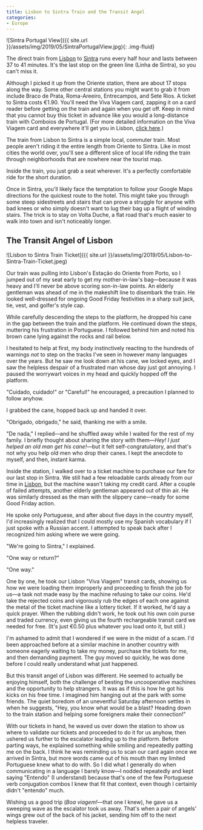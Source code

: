 ```yaml
---
title: Lisbon to Sintra Train and the Transit Angel
categories:
- Europe
---
```


![Sintra Portugal View]({{ site.url }}/assets/img/2019/05/SintraPortugalView.jpg){: .img-fluid}

The direct train from [Lisbon](https://withoutapath.com/things-to-do-in-lisbon/) to [Sintra](https://withoutapath.com/sintra-cascais-natural-park/) runs every half hour and lasts between 37 to 41 minutes. It's the last stop on the green line (Linha de Sintra), so you can't miss it.

Although I picked it up from the Oriente station, there are about 17 stops along the way. Some other central stations you might want to grab it from include Braco de Prata, Roma-Areeiro, Entrecampos, and Sete Rios. A ticket to Sintra costs €1.90. You'll need the Viva Viagem card, zapping it on a card reader before getting on the train and again when you get off. Keep in mind that you cannot buy this ticket in advance like you would a long-distance train with Comboios de Portugal. (For more detailed information on the Viva Viagem card and everywhere it'll get you in Lisbon, [click here](https://www.lisbonguru.com/viva-viagem-card-metro-bus-tram-ferry-train/).)

<!-- more -->

The train from Lisbon to Sintra is a simple local, commuter train. Most people aren't riding it the entire length from Oriente to Sintra. Like in most cities the world over, you'll see a different slice of local life riding the train through neighborhoods that are nowhere near the tourist map.

Inside the train, you just grab a seat wherever. It's a perfectly comfortable ride for the short duration.

Once in Sintra, you'll likely face the temptation to follow your Google Maps directions for the quickest route to the hotel. This might take you through some steep sidestreets and stairs that can prove a struggle for anyone with bad knees or who simply doesn't want to lug their bag up a flight of winding stairs. The trick is to stay on Volta Duche, a flat road that's much easier to walk into town and isn't noticeably longer.

## The Transit Angel of Lisbon

![Lisbon to Sintra Train Ticket]({{ site.url }}/assets/img/2019/05/Lisbon-to-Sintra-Train-Ticket.jpeg)

Our train was pulling into Lisbon's Estação do Oriente from Porto, so I jumped out of my seat early to get my mother-in-law's bag––because it was heavy and I'll never be above scoring son-in-law points. An elderly gentleman was ahead of me in the makeshift line to disembark the train. He looked well-dressed for ongoing Good Friday festivities in a sharp suit jack, tie, vest, and golfer's style cap.

While carefully descending the steps to the platform, he dropped his cane in the gap between the train and the platform. He continued down the steps, muttering his frustration in Portuguese. I followed behind him and noted his brown cane lying against the rocks and rail below.

I hesitated to help at first, my body instinctively reacting to the hundreds of warnings _not_ to step on the tracks I've seen in however many languages over the years. But he saw me look down at his cane, we locked eyes, and I saw the helpless despair of a frustrated man whose day just got annoying. I paused the worrywart voices in my head and quickly hopped off the platform.

"Cuidado, cuidado!" or "Careful!" he encouraged, a precaution I planned to follow anyhow.

I grabbed the cane, hopped back up and handed it over.

"Obrigado, obrigado," he said, thanking me with a smile.

"De nada," I replied––and he shuffled away while I waited for the rest of my family. I briefly thought about sharing the story with them––_Hey! I just helped an old man get his cane!_––but it felt self-congratulatory, and that's not why you help old men who drop their canes. I kept the anecdote to myself, and then, instant karma.

Inside the station, I walked over to a ticket machine to purchase our fare for our last stop in Sintra. We still had a few reloadable cards already from our time in [Lisbon](https://withoutapath.com/things-to-do-in-lisbon/), but the machine wasn't taking my credit card. After a couple of failed attempts, another elderly gentleman appeared out of thin air. He was similarly dressed as the man with the slippery cane––ready for some Good Friday action.

He spoke only Portuguese, and after about five days in the country myself, I'd increasingly realized that I could mostly use my Spanish vocabulary if I just spoke with a Russian accent. I attempted to speak back after I recognized him asking where we were going.

"We're going to Sintra," I explained.

"One way or return?"

"One way."

One by one, he took our Lisbon "Viva Viagem" transit cards, showing us how we were loading them improperly and proceeding to finish the job for us––a task not made easy by the machine refusing to take our coins. He'd take the rejected coins and vigorously rub the edges of each one against the metal of the ticket machine like a lottery ticket. If it worked, he'd say a quick prayer. When the rubbing didn't work, he took out his own coin purse and traded currency, even giving us the fourth rechargeable transit card we needed for free. (It's just €0.50 plus whatever you load onto it, but still.)

I'm ashamed to admit that I wondered if we were in the midst of a scam. I'd been approached before at a similar machine in another country with someone eagerly waiting to take my money, purchase the tickets for me, and then demanding payment. The guy moved so quickly, he was done before I could really understand what just happened. 

But this transit angel of Lisbon was different. He seemed to actually be enjoying himself, both the challenge of besting the uncooperative machines and the opportunity to help strangers. It was as if this is how he got his kicks on his free time. I imagined him hanging out at the park with some friends. The quiet boredom of an uneventful Saturday afternoon settles in when he suggests, "Hey, you know what would be a blast? Heading down to the train station and helping some foreigners make their connection!"

With our tickets in hand, he waved us over down the station to show us where to validate our tickets and proceeded to do it for us anyhow, then ushered us further to the escalator leading up to the platform. Before parting ways, he explained something while smiling and repeatedly patting me on the back. I think he was reminding us to scan our card again once we arrived in Sintra, but more words came out of his mouth than my limited Portuguese knew what to do with. So I did what I generally do when communicating in a language I barely know––I nodded repeatedly and kept saying "Entendo" (I understand) because that's one of the few Portuguese verb conjugation combos I knew that fit that context, even though I certainly didn't "entendo" much.

Wishing us a good trip (_Boa viagem!_––that one I knew), he gave us a sweeping wave as the escalator took us away. That's when a pair of angels' wings grew out of the back of his jacket, sending him off to the next helpless traveler.

